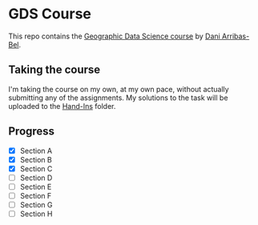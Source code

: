 # GDS Course

This repo contains the [Geographic Data Science course](https://darribas.org/gds_course/content/home.html) by [Dani Arribas-Bel](https://github.com/darribas).

## Taking the course
I'm taking the course on my own, at my own pace, without actually submitting any of the assignments. My solutions to the task will be uploaded to the [Hand-Ins](https://github.com/MarcosDemetry/GDS-Course/tree/main/Hand-Ins) folder.


## Progress
- [X] Section A
- [X] Section B
- [X] Section C
- [ ] Section D
- [ ] Section E
- [ ] Section F
- [ ] Section G
- [ ] Section H

